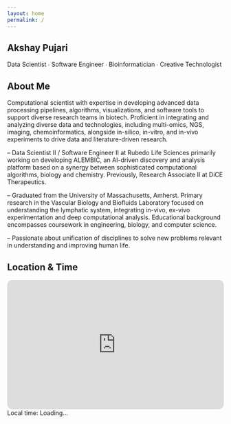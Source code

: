 ```yaml
---
layout: home
permalink: /
---
```


<section class="relative min-h-screen flex items-center justify-center text-white pt-24">
  <div class="absolute inset-0 bg-gradient-to-br from-black via-gray-900 to-gray-800"></div>
  <div class="relative text-center px-6 z-10 animate-fadeIn">
    <h1 class="text-4xl md:text-6xl font-bold mb-4">Akshay Pujari</h1>
    <p class="text-lg md:text-xl max-w-2xl mx-auto">
      Data Scientist ∙ Software Engineer ∙ Bioinformatician ∙ Creative Technologist
    </p>
  </div>
</section>

<section class="py-16 px-8 md:px-16 bg-white text-center">
  <h2 class="text-3xl font-semibold mb-8">About Me</h2>
  <div class="max-w-3xl mx-auto text-lg space-y-6 text-left md:text-center">
    <p>
      Computational scientist with expertise in developing advanced data processing pipelines, algorithms, visualizations, and software tools to support diverse research teams in biotech. Proficient in integrating and analyzing diverse data and technologies, including multi-omics, NGS, imaging, chemoinformatics, alongside in-silico, in-vitro, and in-vivo experiments to drive data and literature-driven research.
    </p>
    <p>
      – Data Scientist II / Software Engineer II at Rubedo Life Sciences primarily working on developing ALEMBIC, an AI-driven discovery and analysis platform based on a synergy between sophisticated computational algorithms, biology and chemistry. Previously, Research Associate II at DiCE Therapeutics.
    </p>
    <p>
      – Graduated from the University of Massachusetts, Amherst. Primary research in the Vascular Biology and Biofluids Laboratory focused on understanding the lymphatic system, integrating in-vivo, ex-vivo experimentation and deep computational analysis. Educational background encompasses coursework in engineering, biology, and computer science.
    </p>
    <p>
      – Passionate about unification of disciplines to solve new problems relevant in understanding and improving human life.
    </p>
  </div>
</section>

<section class="py-16 px-8 md:px-16 bg-gray-50 text-center">
  <h2 class="text-2xl font-semibold mb-6 text-gray-800">Location & Time</h2>

  <!-- Map -->
  <div class="mb-8">
    <iframe 
      src="https://www.google.com/maps/embed?pb=!1m18!1m12!1m3!1d3153.0194081824963!2d-122.41941528468145!3d37.77492977975938!2m3!1f0!2f0!3f0!3m2!1i1024!2i768!4f13.1!3m3!1m2!1s0x8085808b3d59b3ff%3A0x57c1e7c676e2f91!2sSan%20Francisco%20Bay%20Area!5e0!3m2!1sen!2sus!4v1682609095615!5m2!1sen!2sus" 
      width="100%" 
      height="300" 
      style="border:0; border-radius: 12px;" 
      allowfullscreen="" 
      loading="lazy"
      referrerpolicy="no-referrer-when-downgrade">
    </iframe>
  </div>

  <!-- Timezone -->
  <div id="local-time" class="text-xl font-medium text-gray-700">
    Local time: <span id="time-display">Loading...</span>
  </div>

  <script>
    function updateTime() {
      const options = {
        timeZone: 'America/Los_Angeles',
        hour: '2-digit',
        minute: '2-digit',
        hour12: true
      };
      const now = new Date().toLocaleTimeString('en-US', options);
      document.getElementById('time-display').textContent = now;
    }
    updateTime();
    setInterval(updateTime, 60000); // update every 60 seconds
  </script>
</section>